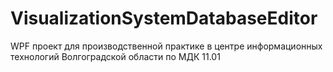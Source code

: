 # VisualizationSystemDatabaseEditor
WPF проект для производственной практике в центре информационных технологий Волгоградской области по МДК 11.01
